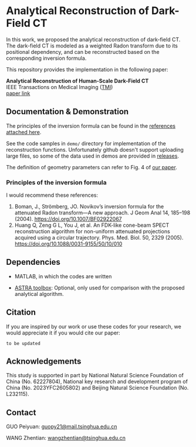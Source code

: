 # Analytical Reconstruction of Dark-Field CT

In this work, we proposed the analytical reconstruction of dark-field CT.
The dark-field CT is modeled as a weighted Radon transform due to its positional dependency, 
and can be reconstructed based on the corresponding inversion formula.

This repository provides the implementation in the following paper:

**Analytical Reconstruction of Human-Scale Dark-Field CT** <br/>
IEEE Transactions on Medical Imaging ([TMI](https://ieeexplore.ieee.org/)) <br/>
[paper link](links-to-be-updated)


## Documentation & Demonstration

The principles of the inversion formula can be found in the [references attached here](articles/).

See the code samples in `demo/` directory for implementation of the reconstruction functions.
Unfortunately github doesn't support uploading large files, so some of the data used in demos are provided in [releases](https://github.com/GPY1999/DFCT-Reconstruction/releases/tag/data).

The definition of geometry parameters can refer to Fig. 4 of [our paper](#analytical-reconstruction-of-dark-field-ct).

### Principles of the inversion formula

I would recommend these references:

1. Boman, J., Strömberg, JO. Novikov’s inversion formula for the attenuated Radon transform—A new approach. J Geom Anal 14, 185–198 (2004). https://doi.org/10.1007/BF02922067
2. Huang Q, Zeng G L, You J, et al. An FDK-like cone-beam SPECT reconstruction algorithm for non-uniform attenuated projections acquired using a circular trajectory. Phys. Med. Biol. 50, 2329 (2005). https://doi.org/10.1088/0031-9155/50/10/010

## Dependencies

- MATLAB, in which the codes are written

- [ASTRA toolbox](https://astra-toolbox.com/): Optional, only used for comparison with the proposed analytical algorithm.

## Citation

If you are inspired by our work or use these codes for your research, we would appreciate it if you would cite our paper:

```
to be updated
```

## Acknowledgements

This study is supported in part by National Natural Science Foundation of China (No. 62227804), National key research and development program of China (No. 2023YFC2605802) and Beijing Natural Science Foundation (No. L232115).

## Contact

GUO Peiyuan: [guopy21@mail.tsinghua.edu.cn](guopy21@mails.tsinghua.edu.cn)

WANG Zhentian: [wangzhentian@tsinghua.edu.cn](wangzhentian@tsinghua.edu.cn)
